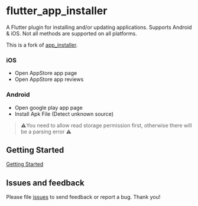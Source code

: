 # flutter_app_installer

A Flutter plugin for installing and/or updating applications. Supports Android & iOS. Not all methods are supported on all platforms.

This is a fork of [app_installer](https://github.com/yy1300326388/app_installer).

### iOS

* Open AppStore app page
* Open AppStore app reviews

### Android

* Open google play app page
* Install Apk File (Detect unknown source)
> ⚠️You need to allow read storage permission first, otherwise there will be a parsing error ⚠️

## Getting Started

[Getting Started](https://github.com/felipheallef/flutter-app-installer/tree/master/example)

## Issues and feedback

Please file [issues](https://github.com/felipheallef/flutter-app-installer/issues/new) to send feedback or report a bug. Thank you!
